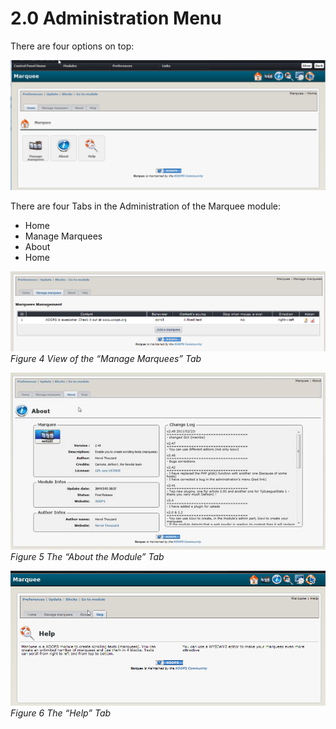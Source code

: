 # 2.0 Administration Menu

There are four options on top:

![image007.png](../assets/image007.png)

There are four Tabs in the Administration of the Marquee module: 
-	Home
-	Manage Marquees
-	About 
-	Home


![image013.png](../assets/image013.png)
_Figure 4 View of the “Manage Marquees” Tab_


 ![image016.jpg](../assets/image016.jpg)
_Figure 5 The “About the Module” Tab_


 ![image017.png](../assets/image017.png)
_Figure 6 The “Help” Tab_
